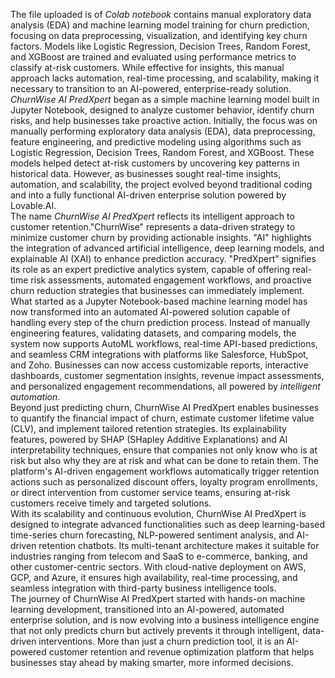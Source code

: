 The file uploaded is of *Colab notebook* contains manual exploratory data analysis (EDA) and machine learning model training for churn prediction, focusing on data preprocessing, visualization, and identifying key churn factors. Models like Logistic Regression, Decision Trees, Random Forest, and XGBoost are trained and evaluated using performance metrics to classify at-risk customers. While effective for insights, this manual approach lacks automation, real-time processing, and scalability, making it necessary to transition to an AI-powered, enterprise-ready solution. *ChurnWise AI PredXpert* began as a simple machine learning model built in Jupyter Notebook, designed to analyze customer behavior, identify churn risks, and help businesses take proactive action. Initially, the focus was on manually performing exploratory data analysis (EDA), data preprocessing, feature engineering, and predictive modeling using algorithms such as Logistic Regression, Decision Trees, Random Forest, and XGBoost. These models helped detect at-risk customers by uncovering key patterns in historical data. However, as businesses sought real-time insights, automation, and scalability, the project evolved beyond traditional coding and into a fully functional AI-driven enterprise solution powered by Lovable.AI.  
The name *ChurnWise AI PredXpert* reflects its intelligent approach to customer retention."ChurnWise" represents a data-driven strategy to minimize customer churn by providing actionable insights. "AI" highlights the integration of advanced artificial intelligence, deep learning models, and explainable AI (XAI) to enhance prediction accuracy. "PredXpert" signifies its role as an expert predictive analytics system, capable of offering real-time risk assessments, automated engagement workflows, and proactive churn reduction strategies that businesses can immediately implement.  
What started as a Jupyter Notebook-based machine learning model has now transformed into an automated AI-powered solution capable of handling every step of the churn prediction process. Instead of manually engineering features, validating datasets, and comparing models, the system now supports AutoML workflows, real-time API-based predictions, and seamless CRM integrations with platforms like Salesforce, HubSpot, and Zoho. Businesses can now access customizable reports, interactive dashboards, customer segmentation insights, revenue impact assessments, and personalized engagement recommendations, all powered by *intelligent automation*.  
Beyond just predicting churn, ChurnWise AI PredXpert enables businesses to quantify the financial impact of churn, estimate customer lifetime value (CLV), and implement tailored retention strategies. Its explainability features, powered by SHAP (SHapley Additive Explanations) and AI interpretability techniques, ensure that companies not only know who is at risk but also why they are at risk and what can be done to retain them. The platform's AI-driven engagement workflows automatically trigger retention actions such as personalized discount offers, loyalty program enrollments, or direct intervention from customer service teams, ensuring at-risk customers receive timely and targeted solutions.  
With its scalability and continuous evolution, ChurnWise AI PredXpert is designed to integrate advanced functionalities such as deep learning-based time-series churn forecasting, NLP-powered sentiment analysis, and AI-driven retention chatbots. Its multi-tenant architecture makes it suitable for industries ranging from telecom and SaaS to e-commerce, banking, and other customer-centric sectors. With cloud-native deployment on AWS, GCP, and Azure, it ensures high availability, real-time processing, and seamless integration with third-party business intelligence tools.  
The journey of ChurnWise AI PredXpert started with hands-on machine learning development, transitioned into an AI-powered, automated enterprise solution, and is now evolving into a business intelligence engine that not only predicts churn but actively prevents it through intelligent, data-driven interventions. More than just a churn prediction tool, it is an AI-powered customer retention and revenue optimization platform that helps businesses stay ahead by making smarter, more informed decisions. 

